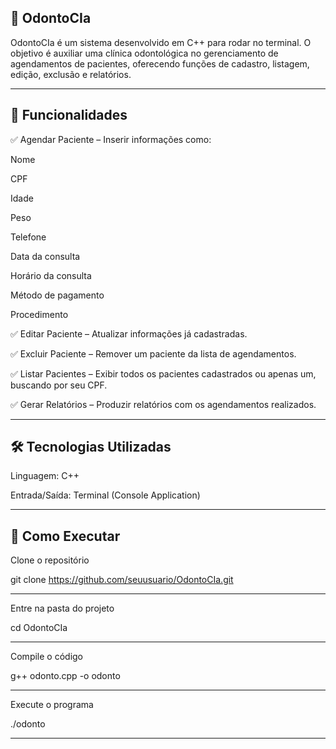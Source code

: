 ## 🦷 OdontoCIa

OdontoCIa é um sistema desenvolvido em C++ para rodar no terminal.
O objetivo é auxiliar uma clínica odontológica no gerenciamento de agendamentos de pacientes, oferecendo funções de cadastro, listagem, edição, exclusão e relatórios.

---

## 📌 Funcionalidades

✅ Agendar Paciente – Inserir informações como:

Nome

CPF

Idade

Peso

Telefone

Data da consulta

Horário da consulta

Método de pagamento

Procedimento

✅ Editar Paciente – Atualizar informações já cadastradas.

✅ Excluir Paciente – Remover um paciente da lista de agendamentos.

✅ Listar Pacientes – Exibir todos os pacientes cadastrados ou apenas um, buscando por seu CPF.

✅ Gerar Relatórios – Produzir relatórios com os agendamentos realizados.

---

## 🛠️ Tecnologias Utilizadas

Linguagem: C++

Entrada/Saída: Terminal (Console Application)

---

## 🚀 Como Executar

Clone o repositório

git clone https://github.com/seuusuario/OdontoCIa.git

--- 

Entre na pasta do projeto

cd OdontoCIa

---

Compile o código

g++ odonto.cpp -o odonto

---

Execute o programa

./odonto

---